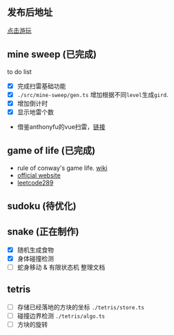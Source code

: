 ## 发布后地址
[点击游玩](https://game-playground.vercel.app/)


## mine sweep (**已完成**)
to do list
- [x] 完成扫雷基础功能
- [x]  `./src/mine-sweep/gen.ts` 增加根据不同`level`生成`gird`.
- [x] 增加倒计时 
- [x] 显示地雷个数

- 借鉴anthonyfu的vue扫雷，[链接](https://www.bilibili.com/video/BV1ia411b7jY/?spm_id_from=333.999.0.0)

## game of life (**已完成**)

- rule of conway's game life. [wiki](https://en.wikipedia.org/wiki/Conway%27s_Game_of_Life)
- [official website](https://conwaylife.com/)
- [leetcode289](https://leetcode.com/problems/game-of-life/description/)

## sudoku (**待优化**)

## snake (**正在制作**)
- [x] 随机生成食物
- [x] 身体碰撞检测
- [ ] 蛇身移动 & 有限状态机 整理文档

## tetris
- [ ] 存储已经落地的方块的坐标 `./tetris/store.ts`
- [ ] 碰撞边界检测 `./tetris/algo.ts`
- [ ] 方块的旋转 